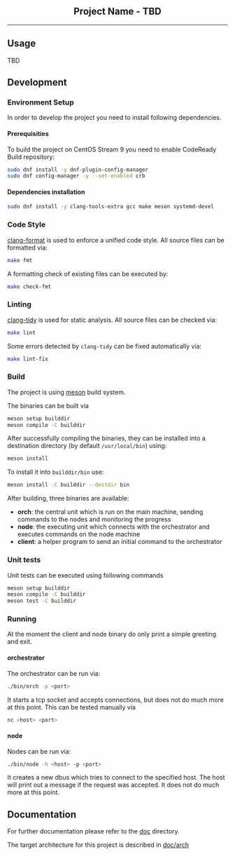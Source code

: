 <p align="center">
  <h2 align="center">Project Name - TBD</h3>
</p>

---

## Usage

TBD

## Development

### Environment Setup

In order to develop the project you need to install following dependencies.

#### Prerequisities

To build the project on CentOS Stream 9 you need to enable CodeReady Build repository:
```bash
sudo dnf install -y dnf-plugin-config-manager
sudo dnf config-manager -y --set-enabled crb
```

#### Dependencies installation

```bash
sudo dnf install -y clang-tools-extra gcc make meson systemd-devel
```

### Code Style

[clang-format](https://clang.llvm.org/docs/ClangFormat.html) is used to enforce a unified code style. All source files can be formatted via:
```bash
make fmt
```

A formatting check of existing files can be executed by:
```bash
make check-fmt
```

### Linting

[clang-tidy](https://clang.llvm.org/extra/clang-tidy/) is used for static analysis. All source files can be checked via:
```bash
make lint
```

Some errors detected by `clang-tidy` can be fixed automatically via: 
```bash
make lint-fix
```

### Build

The project is using [meson](https://mesonbuild.com/) build system.

The binaries can be built via
```bash
meson setup builddir
meson compile -C builddir
```

After successfully compiling the binaries, they can be installed into a destination directory (by default `/usr/local/bin`) using:
```bash
meson install
```

To install it into `builddir/bin` use:
```bash
meson install -C builddir --destdir bin
```

After building, three binaries are available:
- __orch__: the central unit which is run on the main machine, sending commands to the nodes and monitoring the progress
- __node__: the executing unit which connects with the orchestrator and executes commands on the node machine
- __client__: a helper program to send an initial command to the orchestrator

### Unit tests

Unit tests can be executed using following commands
```bash
meson setup builddir
meson compile -C builddir
meson test -C builddir
```

### Running

At the moment the client and node binary do only print a simple greeting and exit.

#### orchestrator

The orchestrator can be run via:
```bash
./bin/orch -p <port>
```
It starts a tcp socket and accepts connections, but does not do much more at this point.
This can be tested manually via
```bash
nc <host> <port>
```

#### node

Nodes can be run via:
```bash
./bin/node -h <host> -p <port>
```
It creates a new dbus which tries to connect to the specified host. The host will print out a message if the request was accepted. It does not do much more at this point.

## Documentation

For further documentation please refer to the [doc](./doc/) directory.

The target architecture for this project is described in [doc/arch](./doc/arch/)
